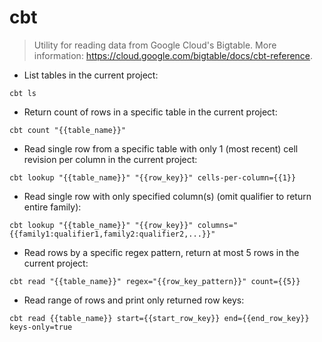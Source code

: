 # cbt

> Utility for reading data from Google Cloud's Bigtable.
> More information: <https://cloud.google.com/bigtable/docs/cbt-reference>.

- List tables in the current project:

`cbt ls`

- Return count of rows in a specific table in the current project:

`cbt count "{{table_name}}"`

- Read single row from a specific table with only 1 (most recent) cell revision per column in the current project:

`cbt lookup "{{table_name}}" "{{row_key}}" cells-per-column={{1}}`

- Read single row with only specified column(s) (omit qualifier to return entire family):

`cbt lookup "{{table_name}}" "{{row_key}}" columns="{{family1:qualifier1,family2:qualifier2,...}}"`

- Read rows by a specific regex pattern, return at most 5 rows in the current project:

`cbt read "{{table_name}}" regex="{{row_key_pattern}}" count={{5}}`

- Read range of rows and print only returned row keys:

`cbt read {{table_name}} start={{start_row_key}} end={{end_row_key}} keys-only=true`
